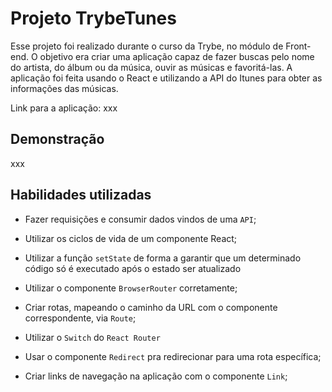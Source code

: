 # Projeto TrybeTunes

Esse projeto foi realizado durante o curso da Trybe, no módulo de Front-end. O objetivo era criar uma aplicação capaz de fazer buscas
pelo nome do artista, do álbum ou da música, ouvir as músicas e favoritá-las. A aplicação foi feita usando o React e utilizando a API do Itunes
para obter as informações das músicas.

Link para a aplicação: xxx

## Demonstração

xxx

## Habilidades utilizadas

  * Fazer requisições e consumir dados vindos de uma `API`;

  * Utilizar os ciclos de vida de um componente React;

  * Utilizar a função `setState` de forma a garantir que um determinado código só é executado após o estado ser atualizado
  
  * Utilizar o componente `BrowserRouter` corretamente;

  * Criar rotas, mapeando o caminho da URL com o componente correspondente, via `Route`;

  * Utilizar o `Switch` do `React Router`

  * Usar o componente `Redirect` pra redirecionar para uma rota específica;

  * Criar links de navegação na aplicação com o componente `Link`;


